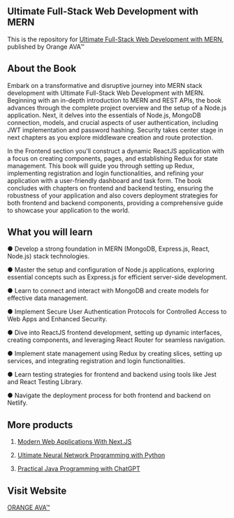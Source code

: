## Ultimate Full-Stack Web Development with MERN


This is the repository for [Ultimate Full-Stack Web Development with MERN](https://orangeava.com/products/ultimate-full-stack-web-development-with-mern), published by Orange AVA™


## About the Book
Embark on a transformative and disruptive journey into MERN stack development with Ultimate Full-Stack Web Development with MERN. Beginning with an in-depth introduction to MERN and REST APIs, the book advances through the complete project overview and the setup of a Node.js application. Next, it delves into the essentials of Node.js, MongoDB connection, models, and crucial aspects of user authentication, including JWT implementation and password hashing. Security takes center stage in next chapters as you explore middleware creation and route protection. 

In the Frontend section you'll construct a dynamic ReactJS application with a focus on creating components, pages, and establishing Redux for state management. This book will guide you through setting up Redux, implementing registration and login functionalities, and refining your application with a user-friendly dashboard and task form. 
The book concludes with chapters on frontend and backend testing, ensuring the robustness of your application and also covers deployment strategies for both frontend and backend components, providing a comprehensive guide to showcase your application to the world.


## What you will learn

● Develop a strong foundation in MERN (MongoDB, Express.js, React, Node.js) stack technologies.

● Master the setup and configuration of Node.js applications, exploring essential concepts such as Express.js for efficient server-side development.

● Learn to connect and interact with MongoDB and create models for effective data management.

● Implement Secure User Authentication Protocols for Controlled Access to Web Apps and Enhanced Security.

● Dive into ReactJS frontend development, setting up dynamic interfaces, creating components, and leveraging React Router for seamless navigation.

● Implement state management using Redux by creating slices, setting up services, and integrating registration and login functionalities.

● Learn testing strategies for frontend and backend using tools like Jest and React Testing Library.

● Navigate the deployment process for both frontend and backend on Netlify.


## More products
1. [Modern Web Applications With Next.JS](https://orangeava.com/products/modern-web-applications-with-next-js)

2. [Ultimate Neural Network Programming with Python](https://orangeava.com/products/ultimate-neural-network-programming-with-python?_pos=1&_sid=a96e61c00&_ss=r)

3. [Practical Java Programming with ChatGPT](https://orangeava.com/products/practical-java-programming-with-chatgpt?_pos=2&_sid=a96e61c00&_ss=r)

## Visit Website 
[ORANGE AVA™](https://orangeava.com)
